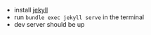 - install [jekyll](https://jekyllrb.com/docs/)
- run `bundle exec jekyll serve` in the terminal
- dev server should be up
